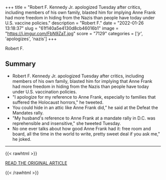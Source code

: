 +++
title = "Robert F. Kennedy Jr. apologized Tuesday after critics, including members of his own family, blasted him for implying Anne Frank had more freedom in hiding from the Nazis than people have today under U.S. vaccine policies."
description = "Robert F."
date = "2022-01-26 13:18:37"
slug = "61f140a5e4130d8cb46016b1"
image = "https://i.imgur.com/FbN9ZaT.jpg"
score = "7129"
categories = ['jr', 'apologizes', 'nazis']
+++

Robert F.

## Summary

- Robert F. Kennedy Jr. apologized Tuesday after critics, including members of his own family, blasted him for implying that Anne Frank had more freedom in hiding from the Nazis than people have today under U.S. vaccination policies.
- "I apologize for my reference to Anne Frank, especially to families that suffered the Holocaust horrors," he tweeted.
- You could hide in an attic like Anne Frank did,” he said at the Defeat the Mandates rally.
- "My husband's reference to Anne Frank at a mandate rally in D.C. was reprehensible and insensitive," she tweeted Tuesday.
- No one ever talks about how good Anne Frank had it: free room and board, all the time in the world to write, pretty sweet deal if you ask me," he joked.

---

{{< rawhtml >}}
  <p class="article-category">
    <a target="_blank" href="https://www.nbcnews.com/news/us-news/robert-f-kennedy-jr-apologizes-anne-frank-reference-anti-vaccine-speec-rcna13484">READ THE ORIGINAL ARTICLE</a>
  </p>
{{< /rawhtml >}}
